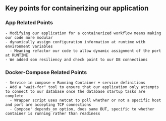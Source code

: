 ## Key points for containerizing our application 

### App Related Points 
    - Modifying our application for a containerized workflow means making our code more modular 
    - dynamically assign configuration information at runtime with environment variables
      - Meaning refactor our code to allow dynamic assignment of the port at RUNTIME
    - We added som resiliency and check point to our DB connections 

### Docker-Compose Related Points 
    - Service in compose = Running Container + service definitions 
    - Add a "wait-for" tool to ensure that our application only attempts to connect to our database once the database startup tasks are complete
      - Wrapper script uses netcat to poll whether or not a specific host and port are accepting TCP connections
      - Compose' depends_on option, does same BUT, specific to whether container is running rather than readiness 